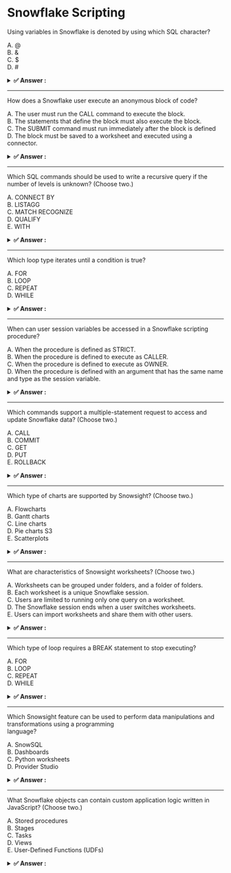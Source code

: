 # Snowflake Scripting                                                                                                                                                                                                                                                                                                          
Using variables in Snowflake is denoted by using which SQL character?                                                                                                                                                                                                                                                          
                                                                                                                                                                                                                                                                                                                               
A. @<br>B. &<br>C. $<br>D. #                                                                                                                                                                                                                                                                                                   
                                                                                                                                                                                                                                                                                                                               
<details>                                                                                                                                                                                                                                                                                                                      
<summary><strong>✅ Answer : </strong></summary>                                                                                                                                                                                                                                                                               
<strong>C</strong>                                                                                                                                                                                                                                                                                                             
                                                                                                                                                                                                                                                                                                                               
The correct answer is C, the dollar sign ($). In Snowflake, user-defined variables are declared and referenced                                                                                                                                                                                                                 
using the dollar sign ($) prefix. This distinguishes them from column names and other SQL identifiers. For                                                                                                                                                                                                                     
example, to declare a variable named my_variable and assign it the value 10, you would write SET my_variable                                                                                                                                                                                                                   
= 10; and then reference it in a query using $my_variable. The other options, @, &, and # are not used to denote                                                                                                                                                                                                               
user-defined variables in Snowflake's SQL syntax. The @ symbol is commonly associated with session                                                                                                                                                                                                                             
variables in some database systems, but in Snowflake, it's used for different purposes such as stage names or                                                                                                                                                                                                                  
user-defined variables scoped to stored procedures, it is not the primary symbol for user variables. The &                                                                                                                                                                                                                     
symbol is not associated with user variables or any similar functionality in Snowflake's SQL. The # symbol is                                                                                                                                                                                                                  
often associated with comments in SQL and some other programming languages but not user-defined                                                                                                                                                                                                                                
variable declaration in Snowflake. User-defined variables are a valuable tool in Snowflake for improving SQL                                                                                                                                                                                                                   
code readability and allowing for more dynamic query execution based on pre-defined values, and are scoped                                                                                                                                                                                                                     
to the current session. Using the correct symbol is critical for the interpreter to correctly parse and execute                                                                                                                                                                                                                
queries.                                                                                                                                                                                                                                                                                                                       
For further information, please refer to the official Snowflake documentation on                                                                                                                                                                                                                                               
Variables:https://docs.snowflake.com/en/sql-reference/variablesandhttps://docs.snowflake.com/en/sqlreference/session-variables                                                                                                                                                                                                 
</details>                                                                                                                                                                                                                                                                                                                     
                                                                                                                                                                                                                                                                                                                               
                                                                                                                                                                                                                                                                                                                               
---                                                                                                                                                                                                                                                                                                                            
How does a Snowflake user execute an anonymous block of code?                                                                                                                                                                                                                                                                  
                                                                                                                                                                                                                                                                                                                               
A. The user must run the CALL command to execute the block.<br>B. The statements that define the block must also execute the block.<br>C. The SUBMIT command must run immediately after the block is defined<br>D. The block must be saved to a worksheet and executed using a connector.                                      
                                                                                                                                                                                                                                                                                                                               
<details>                                                                                                                                                                                                                                                                                                                      
<summary><strong>✅ Answer : </strong></summary>                                                                                                                                                                                                                                                                               
<strong>B</strong>                                                                                                                                                                                                                                                                                                             
                                                                                                                                                                                                                                                                                                                               
The correct answer is B because Snowflake allows executing an anonymous block of code directly after its                                                                                                                                                                                                                       
definition without requiring separate commands like CALL or SUBMIT, nor saving it to a worksheet for later                                                                                                                                                                                                                     
execution. Anonymous blocks in Snowflake are defined using the BEGIN and END keywords (or                                                                                                                                                                                                                                      
BEGIN...EXCEPTION...END), encapsulating a set of SQL statements. These statements are parsed and                                                                                                                                                                                                                               
executed as a single unit upon submission.                                                                                                                                                                                                                                                                                     
Option A is incorrect because the CALL command is typically used to execute stored procedures, not                                                                                                                                                                                                                             
anonymous blocks. Option C is incorrect, as there is no SUBMIT command related to anonymous block                                                                                                                                                                                                                              
execution in Snowflake. Option D is also incorrect; saving to a worksheet is one way to execute code, but not a                                                                                                                                                                                                                
requirement for anonymous blocks, and connectors are usually for external integrations.                                                                                                                                                                                                                                        
The execution model of Snowflake emphasizes immediate processing of SQL commands. When an anonymous                                                                                                                                                                                                                            
block is submitted, Snowflake compiles and executes the code within the block immediately. Therefore, the                                                                                                                                                                                                                      
statements defining the block also inherently trigger its execution. The compilation and execution areimplicitly linked. This behavior contrasts with languages where you might define a function or block of code                                                                                                             
that needs to be invoked later via a separate command.                                                                                                                                                                                                                                                                         
For more information on procedural logic in Snowflake, refer to the official documentation:                                                                                                                                                                                                                                    
Snowflake - Working with Stored Procedures                                                                                                                                                                                                                                                                                     
Snowflake - Control Structures                                                                                                                                                                                                                                                                                                 
These links help explain how SQL statements are executed sequentially in Snowflake within a stored                                                                                                                                                                                                                             
procedure and, by extension, in an anonymous block.                                                                                                                                                                                                                                                                            
</details>                                                                                                                                                                                                                                                                                                                     
                                                                                                                                                                                                                                                                                                                               
                                                                                                                                                                                                                                                                                                                               
---                                                                                                                                                                                                                                                                                                                            
Which SQL commands should be used to write a recursive query if the number of levels is unknown? (Choose two.)                                                                                                                                                                                                                 
                                                                                                                                                                                                                                                                                                                               
A. CONNECT BY<br>B. LISTAGG<br>C. MATCH RECOGNIZE<br>D. QUALIFY<br>E. WITH                                                                                                                                                                                                                                                     
                                                                                                                                                                                                                                                                                                                               
<details>                                                                                                                                                                                                                                                                                                                      
<summary><strong>✅ Answer : </strong></summary>                                                                                                                                                                                                                                                                               
<strong>A, E</strong>                                                                                                                                                                                                                                                                                                          
                                                                                                                                                                                                                                                                                                                               
The correct SQL commands for constructing recursive queries in Snowflake, when the depth is unknown, are                                                                                                                                                                                                                       
CONNECT BY and WITH. The WITH clause, specifically when used with a common table expression (CTE)                                                                                                                                                                                                                              
defined as RECURSIVE, allows for iterative processing, repeatedly referencing the CTE itself in the query                                                                                                                                                                                                                      
until a termination condition is met. This effectively handles situations where the number of recursion levels is                                                                                                                                                                                                              
unpredictable. The base case is defined in the non-recursive part of the CTE, and the recursive part processes                                                                                                                                                                                                                 
it until no more records satisfy the recursive criteria.                                                                                                                                                                                                                                                                       
CONNECT BY is another approach, predominantly used in older database systems, but supported in                                                                                                                                                                                                                                 
Snowflake. It uses hierarchical constructs to navigate through relational data, allowing for recursive queries                                                                                                                                                                                                                 
based on the parent-child relationships specified in the clause, handling the unknown depth by following the                                                                                                                                                                                                                   
hierarchy.                                                                                                                                                                                                                                                                                                                     
The LISTAGG function aggregates values but does not support the iterative behavior required for recursion.                                                                                                                                                                                                                     
MATCH RECOGNIZED is primarily used for pattern matching within a sequence of rows and isn’t suitable for                                                                                                                                                                                                                       
general recursive queries. QUALIFY filters the results of a window function; it is not useful for recursive                                                                                                                                                                                                                    
structures. Therefore, only CONNECT BY and WITH RECURSIVE fulfill the requirements of handling recursivequeries with variable depth in Snowflake.                                                                                                                                                                              
For further exploration, consult these resources:                                                                                                                                                                                                                                                                              
Snowflake Documentation on Recursive CTEs (WITH RECURSIVE): https://docs.snowflake.com/en/sqlreference/constructs/with-recursive                                                                                                                                                                                               
Snowflake Documentation on CONNECT BY: https://docs.snowflake.com/en/sqlreference/constructs/connect-by                                                                                                                                                                                                                        
</details>                                                                                                                                                                                                                                                                                                                     
                                                                                                                                                                                                                                                                                                                               
                                                                                                                                                                                                                                                                                                                               
---                                                                                                                                                                                                                                                                                                                            
Which loop type iterates until a condition is true?                                                                                                                                                                                                                                                                            
                                                                                                                                                                                                                                                                                                                               
A. FOR<br>B. LOOP<br>C. REPEAT<br>D. WHILE                                                                                                                                                                                                                                                                                     
                                                                                                                                                                                                                                                                                                                               
<details>                                                                                                                                                                                                                                                                                                                      
<summary><strong>✅ Answer : </strong></summary>                                                                                                                                                                                                                                                                               
<strong>C</strong>                                                                                                                                                                                                                                                                                                             
                                                                                                                                                                                                                                                                                                                               
The correct answer is C. REPEAT.                                                                                                                                                                                                                                                                                               
In Snowflake's SQL scripting, the REPEAT loop executes a block of code repeatedly until a specified                                                                                                                                                                                                                            
condition becomes true. This means the loop body will run at least once, and then the condition is checked at                                                                                                                                                                                                                  
the end of each iteration. The loop continues as long as the condition remains false. Once the condition                                                                                                                                                                                                                       
evaluates to true, the loop terminates. This behavior is fundamentally different from WHILE loops, which                                                                                                                                                                                                                       
check the condition before each iteration.                                                                                                                                                                                                                                                                                     
FOR loops typically iterate over a sequence or range, not based on a general true/false condition. LOOP is a                                                                                                                                                                                                                   
general, indefinite loop that requires manual break conditions, making it unsuitable for the specific "until true"                                                                                                                                                                                                             
requirement of the question.                                                                                                                                                                                                                                                                                                   
The REPEAT ... UNTIL structure directly aligns with the prompt's "iterates until a condition is true"                                                                                                                                                                                                                          
requirement, making it the logical choice. WHILE loops, in contrast, execute while a condition is true, making                                                                                                                                                                                                                 
them unsuitable for this particular question's scenario. Therefore, REPEAT is the only loop construct among                                                                                                                                                                                                                    
the options that fits the specific requirement of iterating until a condition becomes true. The loop will execute                                                                                                                                                                                                              
at least once, making this an important distinction when designing control flows.                                                                                                                                                                                                                                              
For further details on Snowflake's SQL scripting and loop constructs, you can refer to the official Snowflake                                                                                                                                                                                                                  
documentation:                                                                                                                                                                                                                                                                                                                 
Snowflake SQL Scripting: https://docs.snowflake.com/en/developer-guide/snowflake-scripting/index                                                                                                                                                                                                                               
REPEAT Loop: https://docs.snowflake.com/en/sql-reference/snowflake-scripting/repeat                                                                                                                                                                                                                                            
</details>                                                                                                                                                                                                                                                                                                                     
                                                                                                                                                                                                                                                                                                                               
                                                                                                                                                                                                                                                                                                                               
---                                                                                                                                                                                                                                                                                                                            
When can user session variables be accessed in a Snowflake scripting procedure?                                                                                                                                                                                                                                                
                                                                                                                                                                                                                                                                                                                               
A. When the procedure is defined as STRICT.<br>B. When the procedure is defined to execute as CALLER.<br>C. When the procedure is defined to execute as OWNER.<br>D. When the procedure is defined with an argument that has the same name and type as the session variable.                                                   
                                                                                                                                                                                                                                                                                                                               
<details>                                                                                                                                                                                                                                                                                                                      
<summary><strong>✅ Answer : </strong></summary>                                                                                                                                                                                                                                                                               
<strong>B</strong>                                                                                                                                                                                                                                                                                                             
                                                                                                                                                                                                                                                                                                                               
The correct answer is B: When the procedure is defined to execute as CALLER. Snowflake stored procedures                                                                                                                                                                                                                       
have two execution contexts: CALLER and OWNER. The execution context dictates whose privileges are used                                                                                                                                                                                                                        
and which environment is accessible within the procedure. When a procedure is defined as EXECUTE AS                                                                                                                                                                                                                            
CALLER, it runs with the privileges of the user who calls the procedure. Critically, it also inherits the session                                                                                                                                                                                                              
context, including any session variables set by that user. This means session variables are accessible directly                                                                                                                                                                                                                
within the procedure's code. Conversely, if a procedure is EXECUTE AS OWNER, it runs with the privileges of                                                                                                                                                                                                                    
the procedure's owner, and the caller's session context and variables are not available. Defining a procedure                                                                                                                                                                                                                  
as STRICT (option A) does not inherently affect access to session variables; STRICT mode governs data type                                                                                                                                                                                                                     
and nullability rules. Similarly, while arguments (option D) can pass values, they are distinct from session                                                                                                                                                                                                                   
variables and do not allow a procedure to directly access session variables based on name and type similarity.                                                                                                                                                                                                                 
Therefore, option B is the only choice that directly relates to the availability of session variables within a                                                                                                                                                                                                                 
Snowflake scripting procedure. The key concept here is privilege inheritance and the scope of execution                                                                                                                                                                                                                        
context within Snowflake's security model. For further reading, refer to the official Snowflake documentation                                                                                                                                                                                                                  
on stored procedures and security: https://docs.snowflake.com/en/sql-reference/sql/createprocedure.html#execution-model and https://docs.snowflake.com/en/user-guide/security-access-controloverview.html.                                                                                                                     
</details>                                                                                                                                                                                                                                                                                                                     
                                                                                                                                                                                                                                                                                                                               
                                                                                                                                                                                                                                                                                                                               
---                                                                                                                                                                                                                                                                                                                            
Which commands support a multiple-statement request to access and update Snowflake data? (Choose two.)                                                                                                                                                                                                                         
                                                                                                                                                                                                                                                                                                                               
A. CALL<br>B. COMMIT<br>C. GET<br>D. PUT<br>E. ROLLBACK                                                                                                                                                                                                                                                                        
                                                                                                                                                                                                                                                                                                                               
<details>                                                                                                                                                                                                                                                                                                                      
<summary><strong>✅ Answer : </strong></summary>                                                                                                                                                                                                                                                                               
<strong>B, E</strong>                                                                                                                                                                                                                                                                                                          
                                                                                                                                                                                                                                                                                                                               
The correct answer is B (COMMIT) and E (ROLLBACK). Snowflake supports transactions, which allow multiple                                                                                                                                                                                                                       
SQL statements to be grouped together and treated as a single unit of work. A transaction ensures either all                                                                                                                                                                                                                   
changes are applied successfully or none are, maintaining data consistency.                                                                                                                                                                                                                                                    
COMMIT is a DML command that permanently saves all changes made within the current transaction to the                                                                                                                                                                                                                          
database. It finalizes the transaction and releases any locks held by it. A multiple statement request might                                                                                                                                                                                                                   
involve several INSERT, UPDATE, or DELETE statements that only become effective when COMMIT is                                                                                                                                                                                                                                 
executed.                                                                                                                                                                                                                                                                                                                      
ROLLBACK is another DML command that undoes all changes made within the current transaction, reverting                                                                                                                                                                                                                         
the database to its state before the transaction began. If an error occurs during the processing of multiple                                                                                                                                                                                                                   
statements or a decision to abort the operation is made, ROLLBACK ensures data integrity. Both COMMIT and                                                                                                                                                                                                                      
ROLLBACK are essential for managing transactional operations in a database system and thus support                                                                                                                                                                                                                             
multiple-statement requests for data access and updates.                                                                                                                                                                                                                                                                       
Commands like CALL, GET, and PUT do not directly manage transaction boundaries. CALL is for invoking                                                                                                                                                                                                                           
stored procedures, GET is for downloading data from stages, and PUT is for uploading data to stages. While                                                                                                                                                                                                                     
these commands may be used within a transaction block, they themselves don't mark the end (commit) or                                                                                                                                                                                                                          
abortion (rollback) of one.                                                                                                                                                                                                                                                                                                    
Here are some relevant links for further research:                                                                                                                                                                                                                                                                             
Snowflake Transactions: https://docs.snowflake.com/en/user-guide/transactions.html                                                                                                                                                                                                                                             
Snowflake COMMIT Command: https://docs.snowflake.com/en/sql-reference/sql/commit.html                                                                                                                                                                                                                                          
Snowflake ROLLBACK Command: https://docs.snowflake.com/en/sql-reference/sql/rollback.html                                                                                                                                                                                                                                      
</details>                                                                                                                                                                                                                                                                                                                     
                                                                                                                                                                                                                                                                                                                               
                                                                                                                                                                                                                                                                                                                               
---                                                                                                                                                                                                                                                                                                                            
Which type of charts are supported by Snowsight? (Choose two.)                                                                                                                                                                                                                                                                 
                                                                                                                                                                                                                                                                                                                               
A. Flowcharts<br>B. Gantt charts<br>C. Line charts<br>D. Pie charts S3<br>E. Scatterplots                                                                                                                                                                                                                                      
                                                                                                                                                                                                                                                                                                                               
<details>                                                                                                                                                                                                                                                                                                                      
<summary><strong>✅ Answer : </strong></summary>                                                                                                                                                                                                                                                                               
<strong>E</strong>                                                                                                                                                                                                                                                                                                             
                                                                                                                                                                                                                                                                                                                               
The correct answers are C. Line charts and E. Scatterplots. Snowsight, Snowflake's web-based                                                                                                                                                                                                                                   
user interface, offers built-in charting capabilities to visualize data directly from your worksheets.                                                                                                                                                                                                                         
While it supports various chart types, Line charts and Scatterplots are among the officially                                                                                                                                                                                                                                   
documented and available options for data visualization. Line charts are ideal for displaying                                                                                                                                                                                                                                  
trends and changes over time or across a continuous variable, while scatterplots effectively                                                                                                                                                                                                                                   
showcase the relationship between two variables, identifying patterns or correlations. Other                                                                                                                                                                                                                                   
common chart types, like Pie charts or Gantt charts, are not native features directly within                                                                                                                                                                                                                                   
Snowsight. While users can potentially achieve similar visualizations by generating data for those                                                                                                                                                                                                                             
chart types using Snowflake SQL and external tools, these options aren't directly supported in                                                                                                                                                                                                                                 
Snowsight's charting functionality. Flowcharts, being diagrams of processes, are also outside of                                                                                                                                                                                                                               
the scope of Snowsight's analytical charting focus. Thus, of the provided choices, Line charts and                                                                                                                                                                                                                             
Scatterplots are the accurate chart types supported within Snowsight for visualizing data                                                                                                                                                                                                                                      
analysis results.                                                                                                                                                                                                                                                                                                              
For further information, refer to the official Snowflake documentation on visualizing data with                                                                                                                                                                                                                                
Snowsight charts: https://docs.snowflake.com/en/user-guide/ui-snowsight-charts and the                                                                                                                                                                                                                                         
Snowsight overview: https://docs.snowflake.com/en/user-guide/ui-snowsight. These resources                                                                                                                                                                                                                                     
provide the most up-to-date details on supported chart types within Snowsight.                                                                                                                                                                                                                                                 
</details>                                                                                                                                                                                                                                                                                                                     
                                                                                                                                                                                                                                                                                                                               
                                                                                                                                                                                                                                                                                                                               
---                                                                                                                                                                                                                                                                                                                            
What are characteristics of Snowsight worksheets? (Choose two.)                                                                                                                                                                                                                                                                
                                                                                                                                                                                                                                                                                                                               
A. Worksheets can be grouped under folders, and a folder of folders.<br>B. Each worksheet is a unique Snowflake session.<br>C. Users are limited to running only one query on a worksheet.<br>D. The Snowflake session ends when a user switches worksheets.<br>E. Users can import worksheets and share them with other users.
                                                                                                                                                                                                                                                                                                                               
<details>                                                                                                                                                                                                                                                                                                                      
<summary><strong>✅ Answer : </strong></summary>                                                                                                                                                                                                                                                                               
<strong>A, B</strong>                                                                                                                                                                                                                                                                                                          
                                                                                                                                                                                                                                                                                                                               
Here's a detailed justification for why options A and B are the correct characteristics of Snowsight                                                                                                                                                                                                                           
worksheets, while C, D, and E are incorrect:                                                                                                                                                                                                                                                                                   
A. Worksheets can be grouped under folders, and a folder of folders: This is accurate. Snowsight                                                                                                                                                                                                                               
provides a hierarchical organization system allowing users to create folders to categorize and                                                                                                                                                                                                                                 
manage their worksheets effectively. Users can further nest folders within other folders, enabling                                                                                                                                                                                                                             
a highly structured workspace. This is analogous to file management systems in operating                                                                                                                                                                                                                                       
systems, promoting organization and easy retrieval of stored content.                                                                                                                                                                                                                                                          
B. Each worksheet is a unique Snowflake session: This is also correct. Each Snowsight worksheet                                                                                                                                                                                                                                
operates within its independent Snowflake session. This ensures that actions and configurations                                                                                                                                                                                                                                
(e.g., context settings, temporary variables) within one worksheet don't interfere with those in                                                                                                                                                                                                                               
another. It's like having multiple independent terminals or connections to a database server, each                                                                                                                                                                                                                             
operating with its own environment, preventing potential conflicts and ensuring predictable                                                                                                                                                                                                                                    
behavior.                                                                                                                                                                                                                                                                                                                      
C. Users are limited to running only one query on a worksheet: This is incorrect. Snowsight allows                                                                                                                                                                                                                             
users to execute multiple queries sequentially or concurrently within the same worksheet. Users                                                                                                                                                                                                                                
can run various DDL, DML, and query statements in the same worksheet, making it a versatile                                                                                                                                                                                                                                    
environment.                                                                                                                                                                                                                                                                                                                   
D. The Snowflake session ends when a user switches worksheets: This is also incorrect. When                                                                                                                                                                                                                                    
switching between worksheets, the active Snowflake session of the previous worksheet ispreserved. This is crucial for maintaining session-specific settings and allows users to return to a                                                                                                                                    
previous worksheet without losing the context.                                                                                                                                                                                                                                                                                 
E. Users can import worksheets and share them with other users: While users can copy and share                                                                                                                                                                                                                                 
SQL code from worksheets, Snowsight does not directly support importing or exporting entire                                                                                                                                                                                                                                    
worksheet objects. Collaboration is typically done through standard text-based copy/paste, or by                                                                                                                                                                                                                               
creating shared repositories where the SQL scripts are stored and accessed. There are no direct                                                                                                                                                                                                                                
functionalities for importing a specific “worksheet” object or sharing it as such.                                                                                                                                                                                                                                             
In summary, Snowsight’s organizational and session-handling features, specifically folder-based                                                                                                                                                                                                                                
grouping (A) and independent sessions per worksheet (B), are its defining characteristics. Options                                                                                                                                                                                                                             
C, D, and E, on the other hand, don't reflect Snowsight's operational model.                                                                                                                                                                                                                                                   
Authoritative Links:                                                                                                                                                                                                                                                                                                           
Snowflake Documentation on Snowsight Worksheets: https://docs.snowflake.com/en/userguide/ui-snowsight-worksheets                                                                                                                                                                                                               
Snowflake Documentation on Sessions: https://docs.snowflake.com/en/sql-reference/sessionconcepts                                                                                                                                                                                                                               
</details>                                                                                                                                                                                                                                                                                                                     
                                                                                                                                                                                                                                                                                                                               
                                                                                                                                                                                                                                                                                                                               
---                                                                                                                                                                                                                                                                                                                            
Which type of loop requires a BREAK statement to stop executing?                                                                                                                                                                                                                                                               
                                                                                                                                                                                                                                                                                                                               
A. FOR<br>B. LOOP<br>C. REPEAT<br>D. WHILE                                                                                                                                                                                                                                                                                     
                                                                                                                                                                                                                                                                                                                               
<details>                                                                                                                                                                                                                                                                                                                      
<summary><strong>✅ Answer : </strong></summary>                                                                                                                                                                                                                                                                               
<strong>B</strong>                                                                                                                                                                                                                                                                                                             
                                                                                                                                                                                                                                                                                                                               
The correct answer is B. LOOP. In Snowflake's procedural language, the LOOP construct                                                                                                                                                                                                                                          
represents an indefinite loop that will execute continuously unless explicitly terminated                                                                                                                                                                                                                                      
using a BREAK statement. Unlike FOR loops which iterate over a defined sequence, or                                                                                                                                                                                                                                            
WHILE and REPEAT loops which are controlled by a conditional expression, LOOP                                                                                                                                                                                                                                                  
provides no inherent exit condition. It executes its body repeatedly until a BREAK                                                                                                                                                                                                                                             
statement is encountered within the loop's code block. This mechanism grants                                                                                                                                                                                                                                                   
developers fine-grained control over when a loop terminates, allowing for complex                                                                                                                                                                                                                                              
conditional exit scenarios. Without a BREAK statement, the LOOP would become an                                                                                                                                                                                                                                                
infinite loop, consuming resources and likely causing problems. The BREAK keyword                                                                                                                                                                                                                                              
serves as the primary means to interrupt the flow of execution within a LOOP, effectively                                                                                                                                                                                                                                      
transferring control to the statement following the end of the loop. Therefore, the unique                                                                                                                                                                                                                                     
characteristic of a LOOP requiring an explicit BREAK to halt its execution differentiates                                                                                                                                                                                                                                      
it from the other provided loop types. This distinction underscores the flexibility and                                                                                                                                                                                                                                        
deliberate control offered by Snowflake's procedural programming environment.                                                                                                                                                                                                                                                  
Understanding this behavior is crucial for writing efficient and reliable stored procedures                                                                                                                                                                                                                                    
and scripts within the Snowflake ecosystem.                                                                                                                                                                                                                                                                                    
For further research, refer to the official Snowflake documentation on procedural                                                                                                                                                                                                                                              
language constructs:https://docs.snowflake.com/en/sql-reference/stored-proceduresoverview.htmlhttps://docs.snowflake.com/en/sqlreference/sql/loop.htmlhttps://docs.snowflake.com/en/sql-reference/sql/break.html                                                                                                               
</details>                                                                                                                                                                                                                                                                                                                     
                                                                                                                                                                                                                                                                                                                               
                                                                                                                                                                                                                                                                                                                               
---                                                                                                                                                                                                                                                                                                                            
Which Snowsight feature can be used to perform data manipulations and transformations using a programming                                                                                                                                                                                                                      
language?                                                                                                                                                                                                                                                                                                                      
                                                                                                                                                                                                                                                                                                                               
A. SnowSQL<br>B. Dashboards<br>C. Python worksheets<br>D. Provider Studio                                                                                                                                                                                                                                                      
                                                                                                                                                                                                                                                                                                                               
<details>                                                                                                                                                                                                                                                                                                                      
<summary><strong>✅ Answer : </strong></summary>                                                                                                                                                                                                                                                                               
<strong>C</strong>                                                                                                                                                                                                                                                                                                             
                                                                                                                                                                                                                                                                                                                               
The correct answer is C. Python worksheets. Snowflake's Snowsight offers several tools                                                                                                                                                                                                                                         
for interacting with data, but Python worksheets stand out for their ability to perform                                                                                                                                                                                                                                        
complex data manipulations and transformations using a full-fledged programminglanguage. SnowSQL (Option A) is a command-line interface for executing SQL queries                                                                                                                                                              
and does not offer the programmatic flexibility of Python. Dashboards (Option B) are                                                                                                                                                                                                                                           
designed for visualizing data, not for data processing. Provider Studio (Option D) is a                                                                                                                                                                                                                                        
platform for developing and publishing data products, which, while powerful, does not                                                                                                                                                                                                                                          
directly equate to interactive data transformation via code like Python worksheets.                                                                                                                                                                                                                                            
Python worksheets in Snowsight enable users to write, execute, and debug Python code                                                                                                                                                                                                                                           
directly within the Snowflake environment. This allows for sophisticated data                                                                                                                                                                                                                                                  
engineering tasks such as custom aggregations, feature engineering, and machine                                                                                                                                                                                                                                                
learning model building using popular libraries like Pandas, NumPy, and Scikit-learn.                                                                                                                                                                                                                                          
Users can import and leverage these libraries to write concise, efficient code for their                                                                                                                                                                                                                                       
data workflows, moving beyond the limitations of SQL for complex transformations. This                                                                                                                                                                                                                                         
capability significantly expands the possibilities for data analysis and preparation within                                                                                                                                                                                                                                    
the Snowflake ecosystem, directly addressing the need for programmable data                                                                                                                                                                                                                                                    
manipulation. For further research, refer to the official Snowflake documentation on                                                                                                                                                                                                                                           
Python worksheets: https://docs.snowflake.com/en/user-guide/ui-snowsightworksheets-python. This documentation provides a comprehensive guide on using                                                                                                                                                                          
Python within Snowsight and its capabilities.                                                                                                                                                                                                                                                                                  
</details>                                                                                                                                                                                                                                                                                                                     
                                                                                                                                                                                                                                                                                                                               
                                                                                                                                                                                                                                                                                                                               
---                                                                                                                                                                                                                                                                                                                            
What Snowflake objects can contain custom application logic written in JavaScript? (Choose two.)                                                                                                                                                                                                                               
                                                                                                                                                                                                                                                                                                                               
A. Stored procedures<br>B. Stages<br>C. Tasks<br>D. Views<br>E. User-Defined Functions (UDFs)                                                                                                                                                                                                                                  
                                                                                                                                                                                                                                                                                                                               
<details>                                                                                                                                                                                                                                                                                                                      
<summary><strong>✅ Answer : </strong></summary>                                                                                                                                                                                                                                                                               
<strong>A, E</strong>                                                                                                                                                                                                                                                                                                          
                                                                                                                                                                                                                                                                                                                               
The correct answer is A and E: Stored Procedures and User-Defined Functions (UDFs)                                                                                                                                                                                                                                             
within Snowflake can both encapsulate custom application logic written in JavaScript.                                                                                                                                                                                                                                          
Snowflake allows developers to extend its functionality beyond standard SQL by                                                                                                                                                                                                                                                 
enabling the creation of programmable objects. Stored Procedures are database objects                                                                                                                                                                                                                                          
that contain a sequence of SQL statements along with procedural logic, often using                                                                                                                                                                                                                                             
JavaScript, to perform complex operations. This includes control flow, error handling,                                                                                                                                                                                                                                         
and data manipulations not easily expressed in standard SQL. They are typically used for                                                                                                                                                                                                                                       
batch processing, data transformations, and other server-side operations. User-Defined                                                                                                                                                                                                                                         
Functions (UDFs) also allow you to extend Snowflake's SQL functionality by creating                                                                                                                                                                                                                                            
custom functions. UDFs written in JavaScript can execute custom logic based on input                                                                                                                                                                                                                                           
parameters and return a single value or row. They are commonly used within SQL queries                                                                                                                                                                                                                                         
to perform calculations, data conversions, or other row-level transformations. Stages,                                                                                                                                                                                                                                         
Tasks, and Views, however, don't allow embedding JavaScript logic directly. Stages are                                                                                                                                                                                                                                         
locations to store data files; tasks are scheduled processes and do not contain                                                                                                                                                                                                                                                
programmable code, while views are virtual tables defined by queries. Therefore, only                                                                                                                                                                                                                                          
Stored Procedures and UDFs can host custom JavaScript application logic within the                                                                                                                                                                                                                                             
Snowflake environment.                                                                                                                                                                                                                                                                                                         
For further research, refer to the following authoritative links:                                                                                                                                                                                                                                                              
Snowflake Documentation on Stored Procedures: https://docs.snowflake.com/en/sqlreference/stored-procedures-overview                                                                                                                                                                                                            
Snowflake Documentation on User-Defined Functions (UDFs):                                                                                                                                                                                                                                                                      
https://docs.snowflake.com/en/sql-reference/udf-overview                                                                                                                                                                                                                                                                       
Snowflake Documentation on JavaScript UDFs: https://docs.snowflake.com/en/sqlreference/udf-js                                                                                                                                                                                                                                  
</details>                                                                                                                                                                                                                                                                                                                     
                                                                                                                                                                                                                                                                                                                               
                                                                                                                                                                                                                                                                                                                               
